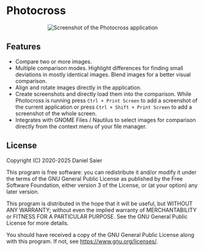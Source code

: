 # Photocross

<p align="center">
  <img src="media/screenshot.png?raw=true" alt="Screenshot of the Photocross application"/>
</p>

## Features

- Compare two or more images.
- Multiple comparison modes. Highlight differences for finding small deviations in mostly identical images. Blend images for a better visual comparison.
- Align and rotate images directly in the application.
- Create screenshots and directly load them into the comparison. While Photocross is running press `Ctrl + Print Screen` to add a screenshot of the current application or press `Ctrl + Shift + Print Screen` to add a screenshot of the whole screen.
- Integrates with GNOME Files / Nautilus to select images for comparison directly from the context menu of your file manager.

## License

Copyright (C) 2020-2025 Daniel Saier

This program is free software: you can redistribute it and/or modify it under the terms of the GNU General Public License as published by the Free Software Foundation, either version 3 of the License, or (at your option) any later version.

This program is distributed in the hope that it will be useful, but WITHOUT ANY WARRANTY; without even the implied warranty of MERCHANTABILITY or FITNESS FOR A PARTICULAR PURPOSE. See the GNU General Public License for more details.

You should have received a copy of the GNU General Public License along with this program. If not, see https://www.gnu.org/licenses/.
